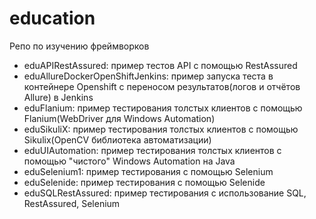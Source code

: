 # education
Репо по изучению фреймворков

- eduAPIRestAssured: пример тестов API с помощью RestAssured
- eduAllureDockerOpenShiftJenkins: пример запуска теста в контейнере Openshift с переносом результатов(логов и отчётов Allure) в Jenkins
- eduFlanium: пример тестирования толстых клиентов с помощью Flanium(WebDriver для Windows Automation)
- eduSikuliX: пример тестирования толстых клиентов с помощью Sikulix(OpenCV библиотека автоматизации)
- eduUIAutomation: пример тестирования толстых клиентов с помощью "чистого" Windows Automation на Java
- eduSelenium1: пример тестирования c помощью Selenium
- eduSelenide: пример тестирования c помощью Selenide
- eduSQLRestAssured: пример тестирования с использование SQL, RestAssured, Selenium
